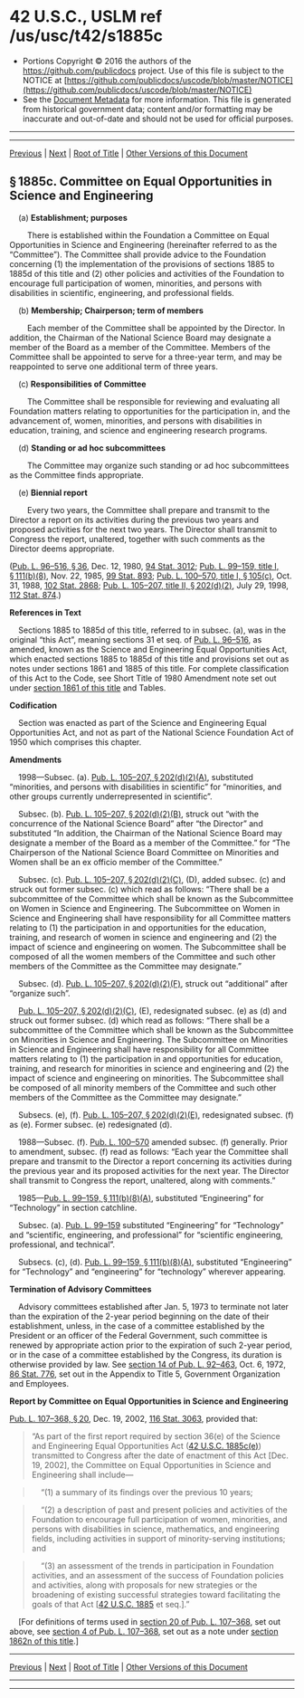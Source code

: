 ---
---

# 42 U.S.C., USLM ref /us/usc/t42/s1885c

* Portions Copyright © 2016 the authors of the https://github.com/publicdocs project.
  Use of this file is subject to the NOTICE at [https://github.com/publicdocs/uscode/blob/master/NOTICE](https://github.com/publicdocs/uscode/blob/master/NOTICE)
* See the [Document Metadata](././../../../..//README.md) for more information.
  This file is generated from historical government data; content and/or formatting may be inaccurate and out-of-date and should not be used for official purposes.

----------
----------

[Previous](./../../../..//us/usc/t42/ch16/m__us_usc_t42_s1885b.md) | [Next](./../../../..//us/usc/t42/ch16/m__us_usc_t42_s1885d.md) | [Root of Title](./../../../../) | [Other Versions of this Document](https://publicdocs.github.io/go/links?ns=uslm&ref=%2Fus%2Fusc%2Ft42%2Fs1885c)

## § 1885c. Committee on Equal Opportunities in Science and Engineering

    (a) __Establishment; purposes__ 

        There is established within the Foundation a Committee on Equal Opportunities in Science and Engineering (hereinafter referred to as the “Committee”). The Committee shall provide advice to the Foundation concerning (1) the implementation of the provisions of sections 1885 to 1885d of this title and (2) other policies and activities of the Foundation to encourage full participation of women, minorities, and persons with disabilities in scientific, engineering, and professional fields.

    (b) __Membership; Chairperson; term of members__ 

        Each member of the Committee shall be appointed by the Director. In addition, the Chairman of the National Science Board may designate a member of the Board as a member of the Committee. Members of the Committee shall be appointed to serve for a three-year term, and may be reappointed to serve one additional term of three years.

    (c) __Responsibilities of Committee__ 

        The Committee shall be responsible for reviewing and evaluating all Foundation matters relating to opportunities for the participation in, and the advancement of, women, minorities, and persons with disabilities in education, training, and science and engineering research programs.

    (d) __Standing or ad hoc subcommittees__ 

        The Committee may organize such standing or ad hoc subcommittees as the Committee finds appropriate.

    (e) __Biennial report__ 

        Every two years, the Committee shall prepare and transmit to the Director a report on its activities during the previous two years and proposed activities for the next two years. The Director shall transmit to Congress the report, unaltered, together with such comments as the Director deems appropriate.

([Pub. L. 96–516, § 36][/us/pl/96/516/s36], Dec. 12, 1980, [94 Stat. 3012][/us/stat/94/3012]; [Pub. L. 99–159, title I, § 111(b)(8)][/us/pl/99/159/s111/b/8], Nov. 22, 1985, [99 Stat. 893][/us/stat/99/893]; [Pub. L. 100–570, title I, § 105(c)][/us/pl/100/570/s105/c], Oct. 31, 1988, [102 Stat. 2868][/us/stat/102/2868]; [Pub. L. 105–207, title II, § 202(d)(2)][/us/pl/105/207/s202/d/2], July 29, 1998, [112 Stat. 874][/us/stat/112/874].)

 __References in Text__ 

    Sections 1885 to 1885d of this title, referred to in subsec. (a), was in the original “this Act”, meaning sections 31 et seq. of [Pub. L. 96–516][/us/pl/96/516], as amended, known as the Science and Engineering Equal Opportunities Act, which enacted sections 1885 to 1885d of this title and provisions set out as notes under sections 1861 and 1885 of this title. For complete classification of this Act to the Code, see Short Title of 1980 Amendment note set out under [section 1861 of this title][/us/usc/t42/s1861] and Tables.

 __Codification__ 

    Section was enacted as part of the Science and Engineering Equal Opportunities Act, and not as part of the National Science Foundation Act of 1950 which comprises this chapter.

 __Amendments__ 

    1998—Subsec. (a). [Pub. L. 105–207, § 202(d)(2)(A)][/us/pl/105/207/s202/d/2/A], substituted “minorities, and persons with disabilities in scientific” for “minorities, and other groups currently underrepresented in scientific”.

    Subsec. (b). [Pub. L. 105–207, § 202(d)(2)(B)][/us/pl/105/207/s202/d/2/B], struck out “with the concurrence of the National Science Board” after “the Director” and substituted “In addition, the Chairman of the National Science Board may designate a member of the Board as a member of the Committee.” for “The Chairperson of the National Science Board Committee on Minorities and Women shall be an ex officio member of the Committee.”

    Subsec. (c). [Pub. L. 105–207, § 202(d)(2)(C)][/us/pl/105/207/s202/d/2/C], (D), added subsec. (c) and struck out former subsec. (c) which read as follows: “There shall be a subcommittee of the Committee which shall be known as the Subcommittee on Women in Science and Engineering. The Subcommittee on Women in Science and Engineering shall have responsibility for all Committee matters relating to (1) the participation in and opportunities for the education, training, and research of women in science and engineering and (2) the impact of science and engineering on women. The Subcommittee shall be composed of all the women members of the Committee and such other members of the Committee as the Committee may designate.”

    Subsec. (d). [Pub. L. 105–207, § 202(d)(2)(F)][/us/pl/105/207/s202/d/2/F], struck out “additional” after “organize such”.

    [Pub. L. 105–207, § 202(d)(2)(C)][/us/pl/105/207/s202/d/2/C], (E), redesignated subsec. (e) as (d) and struck out former subsec. (d) which read as follows: “There shall be a subcommittee of the Committee which shall be known as the Subcommittee on Minorities in Science and Engineering. The Subcommittee on Minorities in Science and Engineering shall have responsibility for all Committee matters relating to (1) the participation in and opportunities for education, training, and research for minorities in science and engineering and (2) the impact of science and engineering on minorities. The Subcommittee shall be composed of all minority members of the Committee and such other members of the Committee as the Committee may designate.”

    Subsecs. (e), (f). [Pub. L. 105–207, § 202(d)(2)(E)][/us/pl/105/207/s202/d/2/E], redesignated subsec. (f) as (e). Former subsec. (e) redesignated (d).

    1988—Subsec. (f). [Pub. L. 100–570][/us/pl/100/570] amended subsec. (f) generally. Prior to amendment, subsec. (f) read as follows: “Each year the Committee shall prepare and transmit to the Director a report concerning its activities during the previous year and its proposed activities for the next year. The Director shall transmit to Congress the report, unaltered, along with comments.”

    1985—[Pub. L. 99–159, § 111(b)(8)(A)][/us/pl/99/159/s111/b/8/A], substituted “Engineering” for “Technology” in section catchline.

    Subsec. (a). [Pub. L. 99–159][/us/pl/99/159] substituted “Engineering” for “Technology” and “scientific, engineering, and professional” for “scientific engineering, professional, and technical”.

    Subsecs. (c), (d). [Pub. L. 99–159, § 111(b)(8)(A)][/us/pl/99/159/s111/b/8/A], substituted “Engineering” for “Technology” and “engineering” for “technology” wherever appearing.

 __Termination of Advisory Committees__ 

    Advisory committees established after Jan. 5, 1973 to terminate not later than the expiration of the 2-year period beginning on the date of their establishment, unless, in the case of a committee established by the President or an officer of the Federal Government, such committee is renewed by appropriate action prior to the expiration of such 2-year period, or in the case of a committee established by the Congress, its duration is otherwise provided by law. See [section 14 of Pub. L. 92–463][/us/pl/92/463/s14], Oct. 6, 1972, [86 Stat. 776][/us/stat/86/776], set out in the Appendix to Title 5, Government Organization and Employees.

 __Report by Committee on Equal Opportunities in Science and Engineering__ 

[Pub. L. 107–368, § 20][/us/pl/107/368/s20], Dec. 19, 2002, [116 Stat. 3063][/us/stat/116/3063], provided that: 

> “As part of the first report required by section 36(e) of the Science and Engineering Equal Opportunities Act ([42 U.S.C. 1885c(e)][/us/usc/t42/s1885c/e]) transmitted to Congress after the date of enactment of this Act \[Dec. 19, 2002\], the Committee on Equal Opportunities in Science and Engineering shall include—

>     “(1) a summary of its findings over the previous 10 years;

>     “(2) a description of past and present policies and activities of the Foundation to encourage full participation of women, minorities, and persons with disabilities in science, mathematics, and engineering fields, including activities in support of minority-serving institutions; and

>     “(3) an assessment of the trends in participation in Foundation activities, and an assessment of the success of Foundation policies and activities, along with proposals for new strategies or the broadening of existing successful strategies toward facilitating the goals of that Act \[[42 U.S.C. 1885][/us/usc/t42/s1885] et seq.\].”

    \[For definitions of terms used in [section 20 of Pub. L. 107–368][/us/pl/107/368/s20], set out above, see [section 4 of Pub. L. 107–368][/us/pl/107/368/s4], set out as a note under [section 1862n of this title][/us/usc/t42/s1862n].\]

----------

[Previous](./../../../..//us/usc/t42/ch16/m__us_usc_t42_s1885b.md) | [Next](./../../../..//us/usc/t42/ch16/m__us_usc_t42_s1885d.md) | [Root of Title](./../../../../) | [Other Versions of this Document](https://publicdocs.github.io/go/links?ns=uslm&ref=%2Fus%2Fusc%2Ft42%2Fs1885c)

----------
----------

[/us/pl/96/516/s36]: https://publicdocs.github.io/go/links?ns=uslm&ref=%2Fus%2Fpl%2F96%2F516%2Fs36
[/us/stat/94/3012]: https://publicdocs.github.io/go/links?ns=uslm&ref=%2Fus%2Fstat%2F94%2F3012
[/us/pl/99/159/s111/b/8]: https://publicdocs.github.io/go/links?ns=uslm&ref=%2Fus%2Fpl%2F99%2F159%2Fs111%2Fb%2F8
[/us/stat/99/893]: https://publicdocs.github.io/go/links?ns=uslm&ref=%2Fus%2Fstat%2F99%2F893
[/us/pl/100/570/s105/c]: https://publicdocs.github.io/go/links?ns=uslm&ref=%2Fus%2Fpl%2F100%2F570%2Fs105%2Fc
[/us/stat/102/2868]: https://publicdocs.github.io/go/links?ns=uslm&ref=%2Fus%2Fstat%2F102%2F2868
[/us/pl/105/207/s202/d/2]: https://publicdocs.github.io/go/links?ns=uslm&ref=%2Fus%2Fpl%2F105%2F207%2Fs202%2Fd%2F2
[/us/stat/112/874]: https://publicdocs.github.io/go/links?ns=uslm&ref=%2Fus%2Fstat%2F112%2F874
[/us/pl/96/516]: https://publicdocs.github.io/go/links?ns=uslm&ref=%2Fus%2Fpl%2F96%2F516
[/us/usc/t42/s1861]: https://publicdocs.github.io/go/links?ns=uslm&ref=%2Fus%2Fusc%2Ft42%2Fs1861
[/us/pl/105/207/s202/d/2/A]: https://publicdocs.github.io/go/links?ns=uslm&ref=%2Fus%2Fpl%2F105%2F207%2Fs202%2Fd%2F2%2FA
[/us/pl/105/207/s202/d/2/B]: https://publicdocs.github.io/go/links?ns=uslm&ref=%2Fus%2Fpl%2F105%2F207%2Fs202%2Fd%2F2%2FB
[/us/pl/105/207/s202/d/2/C]: https://publicdocs.github.io/go/links?ns=uslm&ref=%2Fus%2Fpl%2F105%2F207%2Fs202%2Fd%2F2%2FC
[/us/pl/105/207/s202/d/2/F]: https://publicdocs.github.io/go/links?ns=uslm&ref=%2Fus%2Fpl%2F105%2F207%2Fs202%2Fd%2F2%2FF
[/us/pl/105/207/s202/d/2/C]: https://publicdocs.github.io/go/links?ns=uslm&ref=%2Fus%2Fpl%2F105%2F207%2Fs202%2Fd%2F2%2FC
[/us/pl/105/207/s202/d/2/E]: https://publicdocs.github.io/go/links?ns=uslm&ref=%2Fus%2Fpl%2F105%2F207%2Fs202%2Fd%2F2%2FE
[/us/pl/100/570]: https://publicdocs.github.io/go/links?ns=uslm&ref=%2Fus%2Fpl%2F100%2F570
[/us/pl/99/159/s111/b/8/A]: https://publicdocs.github.io/go/links?ns=uslm&ref=%2Fus%2Fpl%2F99%2F159%2Fs111%2Fb%2F8%2FA
[/us/pl/99/159]: https://publicdocs.github.io/go/links?ns=uslm&ref=%2Fus%2Fpl%2F99%2F159
[/us/pl/99/159/s111/b/8/A]: https://publicdocs.github.io/go/links?ns=uslm&ref=%2Fus%2Fpl%2F99%2F159%2Fs111%2Fb%2F8%2FA
[/us/pl/92/463/s14]: https://publicdocs.github.io/go/links?ns=uslm&ref=%2Fus%2Fpl%2F92%2F463%2Fs14
[/us/stat/86/776]: https://publicdocs.github.io/go/links?ns=uslm&ref=%2Fus%2Fstat%2F86%2F776
[/us/pl/107/368/s20]: https://publicdocs.github.io/go/links?ns=uslm&ref=%2Fus%2Fpl%2F107%2F368%2Fs20
[/us/stat/116/3063]: https://publicdocs.github.io/go/links?ns=uslm&ref=%2Fus%2Fstat%2F116%2F3063
[/us/usc/t42/s1885c/e]: https://publicdocs.github.io/go/links?ns=uslm&ref=%2Fus%2Fusc%2Ft42%2Fs1885c%2Fe
[/us/usc/t42/s1885]: https://publicdocs.github.io/go/links?ns=uslm&ref=%2Fus%2Fusc%2Ft42%2Fs1885
[/us/pl/107/368/s20]: https://publicdocs.github.io/go/links?ns=uslm&ref=%2Fus%2Fpl%2F107%2F368%2Fs20
[/us/pl/107/368/s4]: https://publicdocs.github.io/go/links?ns=uslm&ref=%2Fus%2Fpl%2F107%2F368%2Fs4
[/us/usc/t42/s1862n]: https://publicdocs.github.io/go/links?ns=uslm&ref=%2Fus%2Fusc%2Ft42%2Fs1862n


